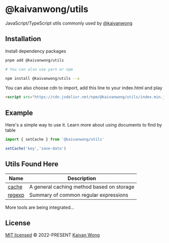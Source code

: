 # @kaivanwong/utils

JavaScript/TypeScript utils commonly used by [@kaivanwong](https://github.com/kaivanwong)

## Installation

Install dependency packages

```sh
pnpm add @kaivanwong/utils

# You can also use yarn or npm

npm install @kaivanwong/utils --s
```

You can also choose cdn to import, add this line to your index.html and play

```html
<script src="https://cdn.jsdelivr.net/npm/@kaivanwong/utils/index.min.js"></script>
```

## Example

Here's a simple way to use it. Learn more about using documents to find by table

```javascript
import { setCache } from '@kaivanwong/utils'

setCache('key','save-data')
```

## Utils Found Here

| Name                     | Description                               |
| ------------------------ | ----------------------------------------- |
| [cache](docs/cache.md)   | A general caching method based on storage |
| [regexp](docs/regexp.md) | Summary of common regular expressions     |

More tools are being integrated...

## License

[MIT licensed](./LICENSE) © 2022-PRESENT [Kaivan Wong](https://github.com/kaivanwong)
